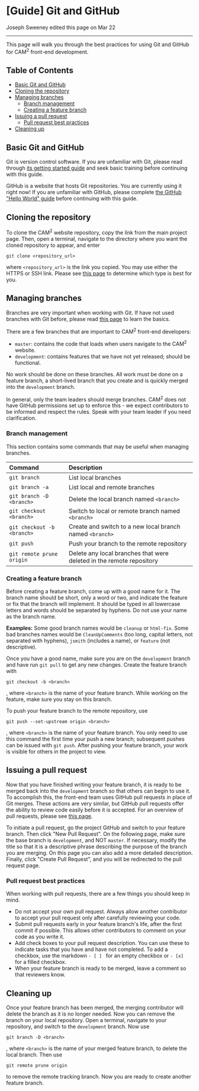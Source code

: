# [Guide] Git and GitHub
Joseph Sweeney edited this page on Mar 22

___

This page will walk you through the best practices for using Git and GitHub for CAM<sup>2</sup> front-end development.

## Table of Contents

+ [Basic Git and GitHub](#basic-git-and-github)
+ [Cloning the repository](#cloning-the-repository)
+ [Managing branches](#managing-branches)
    + [Branch management](#branch-management)
    + [Creating a feature branch](#creating-a-feature-branch)
+ [Issuing a pull request](#issuing-a-pull-request)
     + [Pull request best practices](#pull-request-best-practices)
+ [Cleaning up](#cleaning-up)

## Basic Git and GitHub

Git is version control software. If you are unfamiliar with Git, please read through [its getting started guide](https://git-scm.com/doc) and seek basic training before continuing with this guide.

GitHub is a website that hosts Git repositories. You are currently using it right now! If you are unfamiliar with GitHub, please complete [the GitHub "Hello World" guide](https://guides.github.com/activities/hello-world/) before continuing with this guide.

## Cloning the repository

To clone the CAM<sup>2</sup> website repository, copy the link from the main project page. Then, open a terminal, navigate to the directory where you want the cloned repository to appear, and enter
```
git clone <repository_url>
```
where `<repository_url>` is the link you copied. You may use either the HTTPS or SSH link. Please see [this page](https://help.github.com/articles/which-remote-url-should-i-use/) to determine which type is best for you.

## Managing branches

Branches are very important when working with Git. If have not used branches with Git before, please read [this page](https://git-scm.com/book/en/v2/Git-Branching-Basic-Branching-and-Merging) to learn the basics.

There are a few branches that are important to CAM<sup>2</sup> front-end developers:

- `master`: contains the code that loads when users navigate to the CAM<sup>2</sup> website.
- `development`: contains features that we have not yet released; should be functional.

No work should be done on these branches. All work must be done on a feature branch, a short-lived branch that you create and is quickly merged into the `development` branch.

In general, only the team leaders should merge branches. CAM<sup>2</sup> does not have GitHub permissions set up to enforce this - we expect contributors to be informed and respect the rules. Speak with your team leader if you need clarification.

### Branch management

This section contains some commands that may be useful when managing branches.

| Command                    | Description                                                          |
|:-------------------------- |:-------------------------------------------------------------------- |
| `git branch`               | List local branches                                                  |
| `git branch -a`            | List local and remote branches                                       |
| `git branch -D <branch>`   | Delete the local branch named `<branch>`                             |
| `git checkout <branch>`    | Switch to local or remote branch named `<branch>`                    |
| `git checkout -b <branch>` | Create and switch to a new local branch named `<branch>`             |
| `git push`                 | Push your branch to the remote repository                            |
| `git remote prune origin`  | Delete any local branches that were deleted in the remote repository |

### Creating a feature branch

Before creating a feature branch, come up with a good name for it. The branch name should be short, only a word or two, and indicate the feature or fix that the branch will implement. It should be typed in all lowercase letters and words should be separated by hyphens. Do not use your name as the branch name.

**Examples:** Some good branch names would be `cleanup` or `html-fix`. Some bad branches names would be `CleanUpComments` (too long, capital letters, not separated with hyphens), `jsmith` (includes a name), or `feature` (not descriptive).

Once you have a good name, make sure you are on the `development` branch and have run `git pull` to get any new changes. Create the feature branch with
```
git checkout -b <branch>
```
, where `<branch>` is the name of your feature branch. While working on the feature, make sure you stay on this branch.

To push your feature branch to the remote repository, use
```
git push --set-upstream origin <branch>
```
, where `<branch>` is the name of your feature branch. You only need to use this command the first time your push a new branch; subsequent pushes can be issued with `git push`. After pushing your feature branch, your work is visible for others in the project to view.

## Issuing a pull request

Now that you have finished writing your feature branch, it is ready to be merged back into the `development` branch so that others can begin to use it. To accomplish this, the front-end team uses GitHub pull requests in place of Git merges. These actions are very similar, but GitHub pull requests offer the ability to review code easily before it is accepted. For an overview of pull requests, please see [this page](https://help.github.com/articles/about-pull-requests/).

To initiate a pull request, go the project GitHub and switch to your feature branch. Then click "New Pull Request". On the following page, make sure the base branch is `development`, and NOT `master`. If necessary, modify the title so that it is a descriptive phrase describing the purpose of the branch you are merging. On this page you can also add a more detailed description. Finally, click "Create Pull Request", and you will be redirected to the pull request page.

### Pull request best practices

When working with pull requests, there are a few things you should keep in mind.

- Do not accept your own pull request. Always allow another contributor to accept your pull request only after carefully reviewing your code.
- Submit pull requests early in your feature branch's life, after the first commit if possible. This allows other contributors to comment on your code as you write it.
- Add check boxes to your pull request description. You can use these to indicate tasks that you have and have not completed. To add a checkbox, use the markdown `- [ ] ` for an empty checkbox or `- [x] ` for a filled checkbox.
- When your feature branch is ready to be merged, leave a comment so that reviewers know.

## Cleaning up

Once your feature branch has been merged, the merging contributor will delete the branch as it is no longer needed. Now you can remove the branch on your local repository. Open a terminal, navigate to your repository, and switch to the `development` branch. Now use
```
git branch -D <branch>
```
, where `<branch>` is the name of your merged feature branch, to delete the local branch. Then use
```
git remote prune origin
```
to remove the remote tracking branch. Now you are ready to create another feature branch.